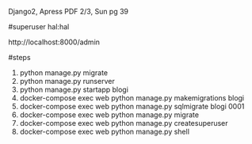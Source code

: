Django2, Apress PDF
2/3, Sun
pg 39

#superuser
hal:hal

http://localhost:8000/admin

#steps
1. python manage.py migrate
2. python manage.py runserver
3. python manage.py startapp blogi
4. docker-compose exec web python manage.py makemigrations blogi 
5. docker-compose exec web python manage.py sqlmigrate blogi 0001
6. docker-compose exec web python manage.py migrate
7. docker-compose exec web python manage.py createsuperuser 
7. docker-compose exec web python manage.py shell 

